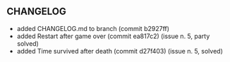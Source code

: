 ## CHANGELOG
- added CHANGELOG.md to branch      (commit b2927ff)
- added Restart after game over     (commit ea817c2) (issue n. 5, party solved)
- added Time survived after death   (commit d27f403) (issue n. 5, solved)
